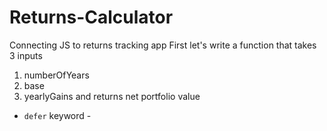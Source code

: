 # Returns-Calculator

Connecting JS to returns tracking app
First let's write a function that takes 3 inputs
1. numberOfYears
2. base
3. yearlyGains
and returns net portfolio value

* `defer` keyword - 

